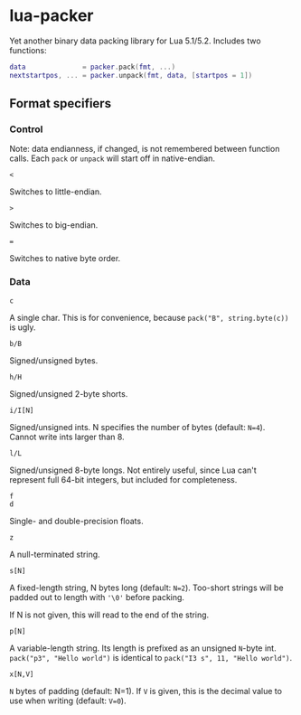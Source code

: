 # lua-packer
Yet another binary data packing library for Lua 5.1/5.2. Includes two functions:

```lua
data              = packer.pack(fmt, ...)
nextstartpos, ... = packer.unpack(fmt, data, [startpos = 1])
```

## Format specifiers ##

### Control ###

Note: data endianness, if changed, is not remembered between function calls. Each `pack` or `unpack` will start off in native-endian.

    <

Switches to little-endian.

    >

Switches to big-endian.

    =

Switches to native byte order.

### Data ###

    c

A single char. This is for convenience, because `pack("B", string.byte(c))` is ugly.

    b/B

Signed/unsigned bytes.

    h/H

Signed/unsigned 2-byte shorts.

    i/I[N]

Signed/unsigned ints. N specifies the number of bytes (default: `N=4`). Cannot write ints larger than 8.

    l/L

Signed/unsigned 8-byte longs. Not entirely useful, since Lua can't represent full 64-bit integers, but included for completeness.

    f
    d

Single- and double-precision floats.

    z

A null-terminated string.

    s[N]

A fixed-length string, N bytes long (default: `N=2`). Too-short strings will be padded out to length with `'\0'` before packing.

If N is not given, this will read to the end of the string.

    p[N]

A variable-length string. Its length is prefixed as an unsigned `N`-byte int. `pack("p3", "Hello world")` is identical to `pack("I3 s", 11, "Hello world")`.

    x[N,V]

`N` bytes of padding (default: N=1). If `V` is given, this is the decimal value to use when writing (default: `V=0`).
